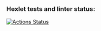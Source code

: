 ### Hexlet tests and linter status:
[![Actions Status](https://github.com/kaktusus44/ansible-project-76/workflows/hexlet-check/badge.svg)](https://github.com/kaktusus44/ansible-project-76/actions)